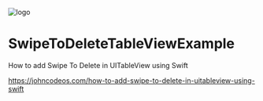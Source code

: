 ![logo](https://i.imgur.com/Dv73hCk.png)
# SwipeToDeleteTableViewExample
How to add Swipe To Delete in UITableView using Swift

https://johncodeos.com/how-to-add-swipe-to-delete-in-uitableview-using-swift

